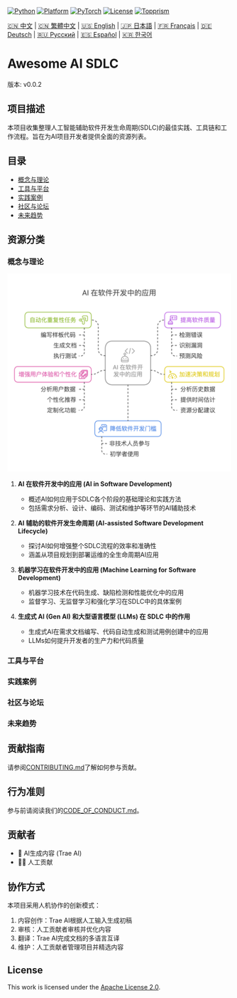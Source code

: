 [![Python](https://img.shields.io/badge/Python-3.8+-blue.svg)](https://www.python.org/) [![Platform](https://img.shields.io/badge/Platform-Linux%20|%20macOS%20|%20Windows-lightgrey.svg)](https://en.wikipedia.org/wiki/Cross-platform) [![PyTorch](https://img.shields.io/badge/PyTorch-2.0+-red.svg)](https://pytorch.org/) [![License](https://img.shields.io/badge/License-Apache%202.0-green.svg)](https://opensource.org/licenses/Apache-2.0) [![Topprism](https://img.shields.io/badge/Topprism-Data%20Intelligence-orange.svg)](https://www.topprismdata.com/)

[🇨🇳 中文](docs/zh-CN/README.md) | [🇨🇳 繁體中文](docs/zh-TW/README.md) | [🇺🇸 English](docs/en/README.md) | [🇯🇵 日本語](docs/ja/README.md) | [🇫🇷 Français](docs/fr/README.md) | [🇩🇪 Deutsch](docs/de/README.md) | [🇷🇺 Русский](docs/ru/README.md) | [🇪🇸 Español](docs/es/README.md) | [🇰🇷 한국어](docs/ko/README.md)

# Awesome AI SDLC

版本: v0.0.2

## 项目描述

本项目收集整理人工智能辅助软件开发生命周期(SDLC)的最佳实践、工具链和工作流程。旨在为AI项目开发者提供全面的资源列表。

## 目录

- [概念与理论](#概念与理论)
- [工具与平台](#工具与平台)
- [实践案例](#实践案例)
- [社区与论坛](#社区与论坛)
- [未来趋势](#未来趋势)

## 资源分类

### 概念与理论
![AI在软件开发中的应用](assets/images/AI%20在软件开发中的应用%20-%20visual%20selection.png)

1. **AI 在软件开发中的应用 (AI in Software Development)**
   - 概述AI如何应用于SDLC各个阶段的基础理论和实践方法
   - 包括需求分析、设计、编码、测试和维护等环节的AI辅助技术

2. **AI 辅助的软件开发生命周期 (AI-assisted Software Development Lifecycle)**
   - 探讨AI如何增强整个SDLC流程的效率和准确性
   - 涵盖从项目规划到部署运维的全生命周期AI应用

3. **机器学习在软件开发中的应用 (Machine Learning for Software Development)**
   - 机器学习技术在代码生成、缺陷检测和性能优化中的应用
   - 监督学习、无监督学习和强化学习在SDLC中的具体案例

4. **生成式 AI (Gen AI) 和大型语言模型 (LLMs) 在 SDLC 中的作用**
   - 生成式AI在需求文档编写、代码自动生成和测试用例创建中的应用
   - LLMs如何提升开发者的生产力和代码质量

### 工具与平台

### 实践案例

### 社区与论坛

### 未来趋势

## 贡献指南

请参阅[CONTRIBUTING.md](CONTRIBUTING.md)了解如何参与贡献。

## 行为准则

参与前请阅读我们的[CODE_OF_CONDUCT.md](CODE_OF_CONDUCT.md)。

## 贡献者

- 🤖 AI生成内容 (Trae AI)
- 🧑‍💻 人工贡献

## 协作方式

本项目采用人机协作的创新模式：
1. 内容创作：Trae AI根据人工输入生成初稿
2. 审核：人工贡献者审核并优化内容
3. 翻译：Trae AI完成文档的多语言互译
4. 维护：人工贡献者管理项目并精选内容

## License

This work is licensed under the [Apache License 2.0](LICENSE).